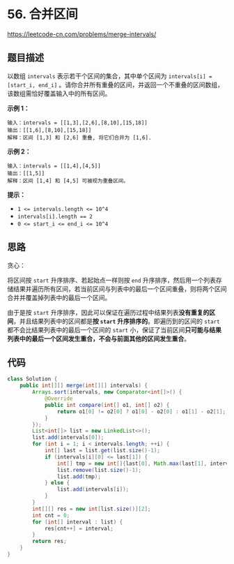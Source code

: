 # 56. 合并区间

https://leetcode-cn.com/problems/merge-intervals/

## 题目描述

以数组 `intervals` 表示若干个区间的集合，其中单个区间为 `intervals[i] = [start_i, end_i]` 。请你合并所有重叠的区间，并返回一个不重叠的区间数组，该数组需恰好覆盖输入中的所有区间。

 

**示例 1：**

```
输入：intervals = [[1,3],[2,6],[8,10],[15,18]]
输出：[[1,6],[8,10],[15,18]]
解释：区间 [1,3] 和 [2,6] 重叠, 将它们合并为 [1,6].
```

**示例 2：**

```
输入：intervals = [[1,4],[4,5]]
输出：[[1,5]]
解释：区间 [1,4] 和 [4,5] 可被视为重叠区间。
```



**提示：**

* `1 <= intervals.length <= 10^4`
* `intervals[i].length == 2`
* `0 <= start_i <= end_i <= 10^4`



## 思路

贪心：

将区间按 `start` 升序排序、若起始点一样则按 `end` 升序排序，然后用一个列表存储结果并遍历所有区间，若当前区间与列表中的最后一个区间重叠，则将两个区间合并并覆盖掉列表中的最后一个区间。

由于是按 `start` 升序排序，因此可以保证在遍历过程中结果列表**没有重复的区间**，并且结果列表中的区间都是**按 `start` 升序排序的**。即遍历到的区间的 `start` 都不会比结果列表中的最后一个区间的 `start` 小，保证了当前区间**只可能与结果列表中的最后一个区间发生重合，不会与前面其他的区间发生重合**。



## 代码

```java
class Solution {
    public int[][] merge(int[][] intervals) {
        Arrays.sort(intervals, new Comparator<int[]>() {
            @Override
            public int compare(int[] o1, int[] o2) {
                return o1[0] != o2[0] ? o1[0] - o2[0] : o1[1] - o2[1];
            }
        });
        List<int[]> list = new LinkedList<>();
        list.add(intervals[0]);
        for (int i = 1; i < intervals.length; ++i) {
            int[] last = list.get(list.size()-1);
            if (intervals[i][0] <= last[1]) {
                int[] tmp = new int[]{last[0], Math.max(last[1], intervals[i][1])};
                list.remove(list.size()-1);
                list.add(tmp);
            } else {
                list.add(intervals[i]);
            }
        }
        int[][] res = new int[list.size()][2];
        int cnt = 0;
        for (int[] interval : list) {
            res[cnt++] = interval;
        }
        return res;
    }
}
```

